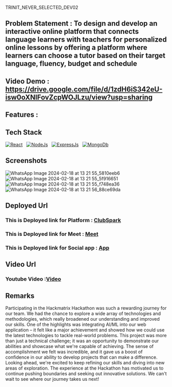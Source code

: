 TRINIT_NEVER_SELECTED_DEV02

## Problem Statement : To design and develop an interactive online platform that connects language learners with teachers for personalized online lessons by offering a platform where learners can choose a tutor based on their target language, fluency, budget and schedule

## Video Demo : https://drive.google.com/file/d/1zdH6iS342eU-isw0oXNlFovZcpWOJLzu/view?usp=sharing
## Features :



## Tech Stack
[![React](https://skillicons.dev/icons?i=react&perline=3)](https://skillicons.dev)&nbsp;&nbsp;
[![NodeJs](https://skillicons.dev/icons?i=nodejs&perline=3)](https://skillicons.dev)&nbsp;&nbsp;
[![ExpressJs](https://skillicons.dev/icons?i=express&perline=3)](https://skillicons.dev)&nbsp;&nbsp;
[![MongoDb](https://skillicons.dev/icons?i=mongodb&perline=3)](https://skillicons.dev)&nbsp;&nbsp;

## Screenshots
![WhatsApp Image 2024-02-18 at 13 21 55_5810eeb6](https://github.com/sohamt-21/HM0061_NEVER_SELECTED/assets/111387629/d5e223c7-9b79-4d47-804a-62a1d2474be8)
![WhatsApp Image 2024-02-18 at 13 21 55_5f916651](https://github.com/sohamt-21/HM0061_NEVER_SELECTED/assets/111387629/e08ccf9c-03cf-4303-b9ae-b82e1ca82cb4)
![WhatsApp Image 2024-02-18 at 13 21 55_f748ea36](https://github.com/sohamt-21/HM0061_NEVER_SELECTED/assets/111387629/1ce5c33b-3887-4854-92a0-77f0eee81082)
![WhatsApp Image 2024-02-18 at 13 21 56_88ce69da](https://github.com/sohamt-21/HM0061_NEVER_SELECTED/assets/111387629/4df777e9-5b21-40fb-a08b-8150f7f3be54)






## Deployed Url
### This is Deployed link for Platform : [ClubSpark](https://clubsparknew.vercel.app)

### This is Deployed link for Meet : [Meet](https://refmemeet.vercel.app)


### This is Deployed link for Social app : [App](https://org-connect-amber.vercel.app)



## Video Url
### Youtube Video :[Video](https://youtu.be/LvgegdnlVoU)

## Remarks
Participating in the Hackmatrix Hackathon was such a rewarding journey for our team. We had the chance to explore a wide array of technologies and methodologies, which really broadened our understanding and improved our skills. One of the highlights was integrating AI/ML into our web application – it felt like a major achievement and showed how we could use the latest technologies to tackle real-world problems.
This project was more than just a technical challenge; it was an opportunity to demonstrate our abilities and showcase what we're capable of achieving. The sense of accomplishment we felt was incredible, and it gave us a boost of confidence in our ability to develop projects that can make a difference.
Looking ahead, we're excited to keep refining our skills and diving into new areas of exploration. The experience at the Hackathon has motivated us to continue pushing boundaries and seeking out innovative solutions. We can't wait to see where our journey takes us next!
